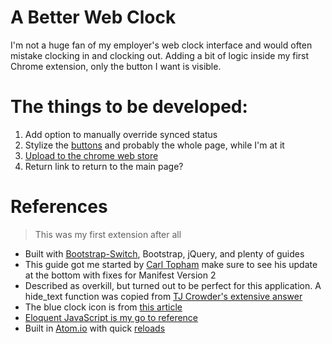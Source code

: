 # A Better Web Clock

I'm not a huge fan of my employer's web clock interface and would often mistake clocking in and clocking out. Adding a bit of logic inside my first Chrome extension, only the button I want is visible.

# The things to be developed:
1. Add option to manually override synced status
1. Stylize the [buttons](http://cssdeck.com/labs/beautiful-flat-buttons) and probably the whole page, while I'm at it
1. [Upload to the chrome web store](https://developer.chrome.com/webstore/publish)
1. Return link to return to the main page?

# References
> This was my first extension after all

- Built with [Bootstrap-Switch](http://www.bootstrap-switch.org/), Bootstrap, jQuery, and plenty of guides
- This guide got me started by [Carl Topham](https://carl-topham.com/theblog/post/creating-chrome-extension-uses-jquery-manipulate-dom-page/) make sure to see his update at the bottom with fixes for Manifest Version 2
- Described as overkill, but turned out to be perfect for this application. A hide_text function was copied from [TJ Crowder's extensive answer](http://stackoverflow.com/questions/5824091/jquery-hiding-text-only-in-h2-block-not-background)
- The blue clock icon is from [this article](http://webdesign.tutsplus.com/articles/making-web-icons-smarter--webdesign-15586)
- [Eloquent JavaScript is my go to reference](http://eloquentjavascript.net/03_functions.html)
- Built in [Atom.io](https://atom.io/) with quick [reloads](https://chrome.google.com/webstore/detail/extensions-reloader/fimgfedafeadlieiabdeeaodndnlbhid)